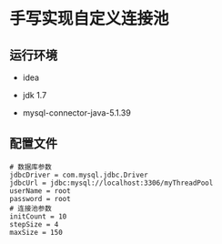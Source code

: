# 手写实现自定义连接池

## 运行环境

* idea

* jdk 1.7

* mysql-connector-java-5.1.39

## 配置文件

```properties
# 数据库参数
jdbcDriver = com.mysql.jdbc.Driver
jdbcUrl = jdbc:mysql://localhost:3306/myThreadPool
userName = root
password = root
# 连接池参数
initCount = 10
stepSize = 4
maxSize = 150
```
